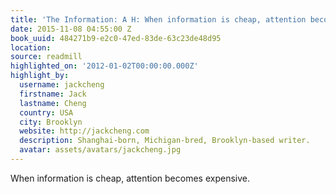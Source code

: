```yaml
---
title: 'The Information: A H: When information is cheap, attention becomes expensive.'
date: 2015-11-08 04:55:00 Z
book_uuid: 484271b9-e2c0-47ed-83de-63c23de48d95
location: 
source: readmill
highlighted_on: '2012-01-02T00:00:00.000Z'
highlight_by:
  username: jackcheng
  firstname: Jack
  lastname: Cheng
  country: USA
  city: Brooklyn
  website: http://jackcheng.com
  description: Shanghai-born, Michigan-bred, Brooklyn-based writer.
  avatar: assets/avatars/jackcheng.jpg
---
```


When information is cheap, attention becomes expensive.